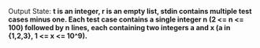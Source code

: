 Output State: **t is an integer, r is an empty list, stdin contains multiple test cases minus one. Each test case contains a single integer n (2 <= n <= 100) followed by n lines, each containing two integers a and x (a in {1,2,3}, 1 <= x <= 10^9).**
